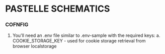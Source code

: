 # PASTELLE SCHEMATICS

### COFNFIG
1. You'll need an .env file similar to .env-sample with the required keys:
    a. COOKIE_STORAGE_KEY <string> - used for cookie storage retrieval from browser localstorage